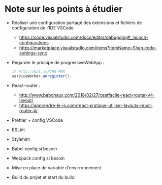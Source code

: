 # Note sur les points à étudier

- Réaliser une configuration partagé des extensions et fichiers de configuration de l'IDE VSCode

  - <https://code.visualstudio.com/docs/editor/debugging#_launch-configurations>
  - <https://marketplace.visualstudio.com/items?itemName=Shan.code-settings-sync>

- Regarder le principe de progressiveWebApp :

  ```javascript
  // http://bit.ly/CRA-PWA
  serviceWorker.unregister();
  ```

- React-router :
  - <http://www.babonaux.com/2018/02/27/cestfacile-react-router-v4-layout/>
  - <https://apprendre-le-js.com/react-pratique-utiliser-layouts-react-router-4/>
- Prettier + config VSCode
- ESLint
- Stylehint
- Babel config si besoin
- Webpack config si besoin
- Mise en place de variable d'envirronnement
- Build du projet et start du build
